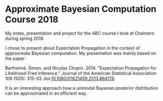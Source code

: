 # Approximate Bayesian Computation Course 2018

My notes, presentation and project for the ABC course I took at Chalmers
during spring 2018.

I chose to present about Expectation Propagation in the context of
approximate Bayesian computation. My presentation was mainly based on the
paper

Barthelmé, Simon, and Nicolas Chopin. 2014.
“Expectation Propagation for Likelihood-Free Inference.”
Journal of the American Statistical Association 109 (505): 315–33.
doi:[10.1080/01621459.2013.864178](https://dx.doi.org/10.1080/01621459.2013.864178).

It is an interesting approach how a unimodal Bayesian posterior distribution can
be approximated in an efficient way.
